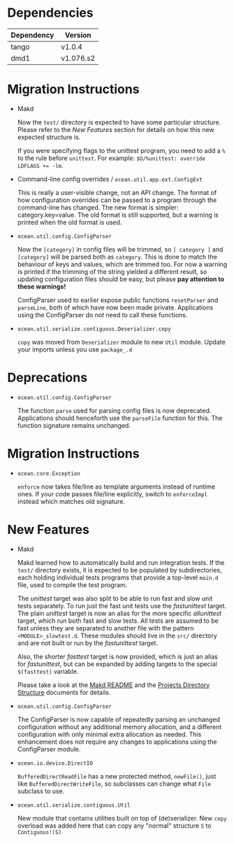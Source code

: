 Dependencies
============

Dependency | Version
-----------|---------
tango      | v1.0.4
dmd1       | v1.076.s2

Migration Instructions
======================

* Makd

  Now the `test/` directory is expected to have some particular structure.
  Please refer to the *New Features* section for details on how this new
  expected structure is.

  If you were specifying flags to the unittest program, you need to add a `%`
  to the rule before `unittest`. For example: `$O/%unittest: override LDFLAGS
  += -lm`.

* Command-line config overrides / `ocean.util.app.ext.ConfigExt`

  This is really a user-visible change, not an API change.  The format of how
  configuration overrides can be passed to a program through the command-line
  has changed. The new format is simpler: category.key=value.  The old format is
  still supported, but a warning is printed when the old format is used.

* `ocean.util.config.ConfigParser`

  Now the `[category]` in config files will be trimmed, so `[ category ]` and
  `[category]` will be parsed both as `category`. This is done to match the
  behaviour of keys and values, which are trimmed too. For now a warning is
  printed if the trimming of the string yielded a different result, so updating
  configuration files should be easy, but please **pay attention to these
  warnings!**

  ConfigParser used to earlier expose public functions `resetParser` and
  `parseLine`, both of which have now been made private. Applications using the
  ConfigParser do not need to call these functions.

* `ocean.util.serialize.contiguous.Deserializer.copy`

  `copy` was moved from `Deserializer` module to new `Util` module. Update your
  imports unless you use `package_.d`

Deprecations
============

* `ocean.util.config.ConfigParser`

  The function `parse` used for parsing config files is now deprecated.
  Applications should henceforth use the `parseFile` function for this. The
  function signature remains unchanged.

Migration Instructions
======================

* `ocean.core.Exception`

    `enforce` now takes file/line as template arguments instead of runtime ones.
    If your code passes file/line explicitly, switch to `enforceImpl` instead which
    matches old signature.

New Features
============

* Makd

  Makd learned how to automatically build and run integration tests. If the
  `test/` directory exists, it is expected to be populated by subdirectories,
  each holding individual tests programs that provide a top-level `main.d`
  file, used to compile the test program.

  The *unittest* target was also split to be able to run fast and slow unit
  tests separately. To run just the fast unit tests use the *fastunittest*
  target. The plain *unittest* target is now an alias for the more specific
  *allunittest* target, which run both fast and slow tests. All tests are
  assumed to be fast unless they are separated to another file with the pattern
  `<MODULE>_slowtest.d`. These modules should live in the `src/` directory and
  are not built or run by the *fastunittest* target.

  Also, the shorter *fasttest* target is now provided, which is just an alias
  for *fastunittest*, but can be expanded by adding targets to the special
  `$(fasttest)` variable.

  Please take a look at the [Makd README](https://github.com/sociomantic/ocean/blob/master/script/Makd.README.rst#testing)
  and the [Projects Directory Structure](https://github.com/sociomantic/backend/wiki/Projects-Directory-Structure#test)
  documents for details.

* `ocean.util.config.ConfigParser`

  The ConfigParser is now capable of repeatedly parsing an unchanged
  configuration without any additional memory allocation, and a different
  configuration with only minimal extra allocation as needed. This enhancement
  does not require any changes to applications using the ConfigParser module.

* `ocean.io.device.DirectIO`

  `BufferedDirectReadFile` has a new protected method, `newFile()`, just like
  `BufferedDirectWriteFile`, so subclasses can change what `File` subclass to use.

* `ocean.util.serialize.contiguous.Util`

  New module that contains utilities built on top of (de)serializer. New `copy`
  overload was added here that can copy any "normal" structure `S` to
  `Contiguous!(S)`
